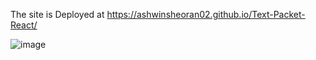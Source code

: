The site is Deployed at https://ashwinsheoran02.github.io/Text-Packet-React/


![image](https://github.com/user-attachments/assets/12bb4824-5104-4135-8293-80128d52a3fc)
